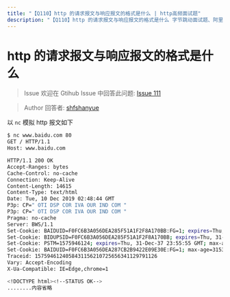 ```yaml
---
title: "【Q110】http 的请求报文与响应报文的格式是什么 | http高频面试题"
description: "【Q110】http 的请求报文与响应报文的格式是什么 字节跳动面试题、阿里腾讯面试题、美团小米面试题。"
---
```


# http 的请求报文与响应报文的格式是什么

> Issue
> 欢迎在 Gtihub Issue 中回答此问题: [Issue 111](https://github.com/shfshanyue/Daily-Question/issues/111)

> Author
> 回答者: [shfshanyue](https://github.com/shfshanyue)

以 `nc` 模拟 http 报文如下

```bash
$ nc www.baidu.com 80
GET / HTTP/1.1
Host: www.baidu.com

HTTP/1.1 200 OK
Accept-Ranges: bytes
Cache-Control: no-cache
Connection: Keep-Alive
Content-Length: 14615
Content-Type: text/html
Date: Tue, 10 Dec 2019 02:48:44 GMT
P3p: CP=" OTI DSP COR IVA OUR IND COM "
P3p: CP=" OTI DSP COR IVA OUR IND COM "
Pragma: no-cache
Server: BWS/1.1
Set-Cookie: BAIDUID=F0FC6B3A056DEA285F51A1F2F8A170BB:FG=1; expires=Thu, 31-Dec-37 23:55:55 GMT; max-age=2147483647; path=/; domain=.baidu.com
Set-Cookie: BIDUPSID=F0FC6B3A056DEA285F51A1F2F8A170BB; expires=Thu, 31-Dec-37 23:55:55 GMT; max-age=2147483647; path=/; domain=.baidu.com
Set-Cookie: PSTM=1575946124; expires=Thu, 31-Dec-37 23:55:55 GMT; max-age=2147483647; path=/; domain=.baidu.com
Set-Cookie: BAIDUID=F0FC6B3A056DEA287CB2B9422E09E30E:FG=1; max-age=31536000; expires=Wed, 09-Dec-20 02:48:44 GMT; domain=.baidu.com; path=/; version=1; comment=bd
Traceid: 1575946124058431156210725656341129791126
Vary: Accept-Encoding
X-Ua-Compatible: IE=Edge,chrome=1

<!DOCTYPE html><!--STATUS OK-->
........内容省略
```
